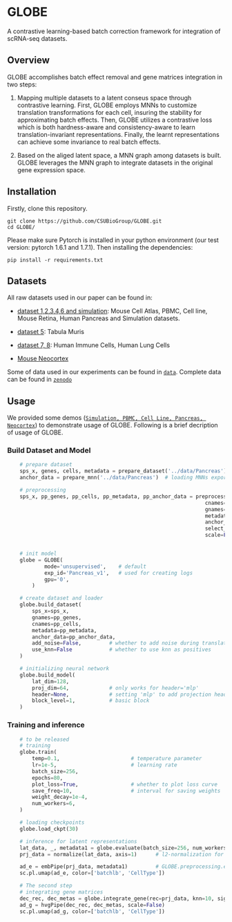 # GLOBE
 A contrastive learning-based batch correction framework for integration of scRNA-seq datasets.

## Overview
GLOBE accomplishes batch effect removal and gene matrices integration in two steps: 
1. Mapping multiple datasets to a latent conseus space through contrastive learning. First, GLOBE employs MNNs to customize translation transformations for each cell, insuring the stability for approximating batch effects. Then, GLOBE utilizes a contrastive loss which is both hardness-aware and consistency-aware to learn translation-invariant representations. Finally, the learnt representations can achieve some invariance to real batch effects. 

2. Based on the aliged latent space, a MNN graph among datasets is built. GLOBE leverages the MNN graph to integrate datasets in the original gene expression space. 


## Installation

Firstly, clone this repository.

```
git clone https://github.com/CSUBioGroup/GLOBE.git
cd GLOBE/
```

Please make sure Pytorch is installed in your python environment (our test version: pytorch 1.6.1 and 1.7.1). Then installing the dependencies:
```
pip install -r requirements.txt
```

## Datasets
All raw datasets used in our paper can be found in:
* [dataset 1,2,3,4,6 and simulation](https://github.com/JinmiaoChenLab/Batch-effect-removal-benchmarking): Mouse Cell Atlas, PBMC, Cell line, Mouse Retina, Human Pancreas and Simulation datasets.

* [dataset 5](https://drive.google.com/uc?id=17ou8nVfrTYXJhA_a-OJOEm03zfbfBgxH): Tabula Muris

* [dataset 7, 8](https://figshare.com/articles/dataset/Benchmarking_atlas-level_data_integration_in_single-cell_genomics_-_integration_task_datasets_Immune_and_pancreas_/12420968): Human Immune Cells, Human Lung Cells

* [Mouse Neocortex](https://github.com/jaydu1/VITAE)

Some of data used in our experiments can be found in [`data`](data/). Complete data can be found in [`zenodo`](https://zenodo.org/record/6395618)

## Usage
We provided some demos ([`Simulation, PBMC, Cell Line, Pancreas, Neocortex`](demo/)) to demonstrate usage of GLOBE. Following is a brief decription of usage of GLOBE. 

### Build Dataset and Model
```Python
    # prepare dataset
    sps_x, genes, cells, metadata = prepare_dataset('../data/Pancreas')  # loading Pancreas dataset
    anchor_data = prepare_mnn('../data/Pancreas')  # loading MNNs exported from seurat3

    # preprocessing
    sps_x, pp_genes, pp_cells, pp_metadata, pp_anchor_data = preprocess_data(sps_x, 
                                                                cnames=cells, 
                                                                gnames=genes, 
                                                                metadata=metadata, 
                                                                anchor_data=anchor_data,
                                                                select_hvg=True, 
                                                                scale=False) 


    # init model
    globe = GLOBE(
            mode='unsupervised',    # default
            exp_id='Pancreas_v1',   # used for creating logs
            gpu='0',              
        )

    # create dataset and loader
    globe.build_dataset(
        sps_x=sps_x, 
        gnames=pp_genes, 
        cnames=pp_cells, 
        metadata=pp_metadata, 
        anchor_data=pp_anchor_data,
        add_noise=False,         # whether to add noise during translation
        use_knn=False            # whether to use knn as positives
    )

    # initializing neural network
    globe.build_model(
        lat_dim=128,
        proj_dim=64,             # only works for header='mlp'
        header=None,             # setting 'mlp' to add projection header
        block_level=1,           # basic block
    )
```

### Training and inference
``` Python
    # to be released
    # training
    globe.train(
        temp=0.1,                       # temperature parameter
        lr=1e-5,                        # learning rate
        batch_size=256,
        epochs=80,
        plot_loss=True,                 # whether to plot loss curve
        save_freq=10,                   # interval for saving weights
        weight_decay=1e-4,
        num_workers=6,
    )

    # loading checkpoints
    globe.load_ckpt(30)

    # inference for latent representations
    lat_data, _, metadata1 = globe.evaluate(batch_size=256, num_workers=6)
    prj_data = normalize(lat_data, axis=1)      # l2-normalization for each cell

    ad_e = embPipe(prj_data, metadata1)         # GLOBE.preprocessing.embPipe
    sc.pl.umap(ad_e, color=['batchlb', 'CellType'])

    # The second step
    # integrating gene matrices
    dec_rec, dec_metas = globe.integrate_gene(rec=prj_data, knn=10, sigma=10, alpha=0.1)
    ad_g = hvgPipe(dec_rec, dec_metas, scale=False)
    sc.pl.umap(ad_g, color=['batchlb', 'CellType'])

```
